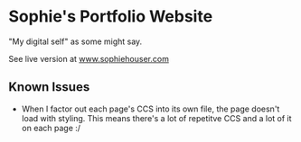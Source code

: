 # Sophie's Portfolio Website

"My digital self" as some might say.

See live version at www.sophiehouser.com

## Known Issues

- When I factor out each page's CCS into its own file, the page doesn't load with styling. This means there's a lot of repetitve CCS and a lot of it on each page :/

